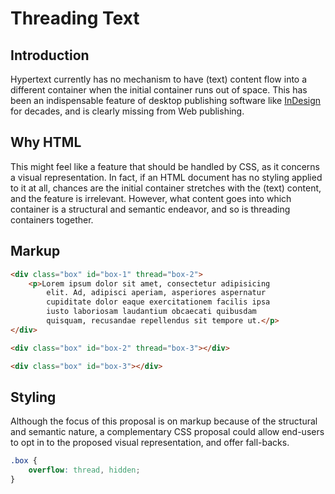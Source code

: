 
# Threading Text

## Introduction

Hypertext currently has no mechanism to have (text) content flow into a different container when the initial container runs out of space. This has been an indispensable feature of desktop publishing software like [InDesign](https://helpx.adobe.com/indesign/using/threading-text.html) for decades, and is clearly missing from Web publishing.

## Why HTML

This might feel like a feature that should be handled by CSS, as it concerns a visual representation. In fact, if an HTML document has no styling applied to it at all, chances are the initial container stretches with the (text) content, and the feature is irrelevant. However, what content goes into which container is a structural and semantic endeavor, and so is threading containers together.

## Markup

```HTML
<div class="box" id="box-1" thread="box-2">
    <p>Lorem ipsum dolor sit amet, consectetur adipisicing 
        elit. Ad, adipisci aperiam, asperiores aspernatur 
        cupiditate dolor eaque exercitationem facilis ipsa 
        iusto laboriosam laudantium obcaecati quibusdam 
        quisquam, recusandae repellendus sit tempore ut.</p>
</div>

<div class="box" id="box-2" thread="box-3"></div>

<div class="box" id="box-3"></div>
```
## Styling

Although the focus of this proposal is on markup because of the structural and semantic nature, a complementary CSS proposal could allow end-users to opt in to the proposed visual  representation, and offer fall-backs. 

```CSS
.box {
    overflow: thread, hidden;
}
```
